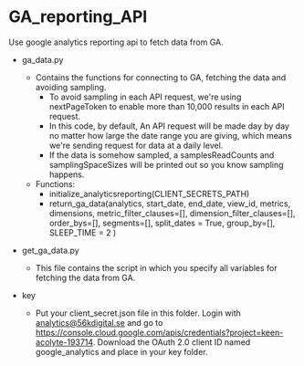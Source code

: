 # GA_reporting_API
Use google analytics reporting api to fetch data from GA. 

* ga_data.py
  - Contains the functions for connecting to GA, fetching the data and avoiding sampling.
    - To avoid sampling in each API request, we're using nextPageToken to enable more than 10,000 results in each API request.
    - In this code, by default, An API request will be made day by day no matter how large the date range you are giving, which means we're sending request for data at a daily level.
    - If the data is somehow sampled, a samplesReadCounts and samplingSpaceSizes will be printed out so you know sampling happens.
  - Functions:
    - initialize_analyticsreporting(CLIENT_SECRETS_PATH)
    - return_ga_data(analytics,
                       start_date,
                       end_date,
                       view_id,
                       metrics,
                       dimensions,
                       metric_filter_clauses=[],
                       dimension_filter_clauses=[],
                       order_bys=[],
                       segments=[],
                       split_dates = True,
                       group_by=[],
                       SLEEP_TIME = 2
                      )

* get_ga_data.py
  - This file contains the script in which you specify all variables for fetching the data from GA.
* key
  - Put your client_secret.json file in this folder. Login with analytics@56kdigital.se and go to https://console.cloud.google.com/apis/credentials?project=keen-acolyte-193714. Download the OAuth 2.0 client ID named google_analytics and place in your key folder.
